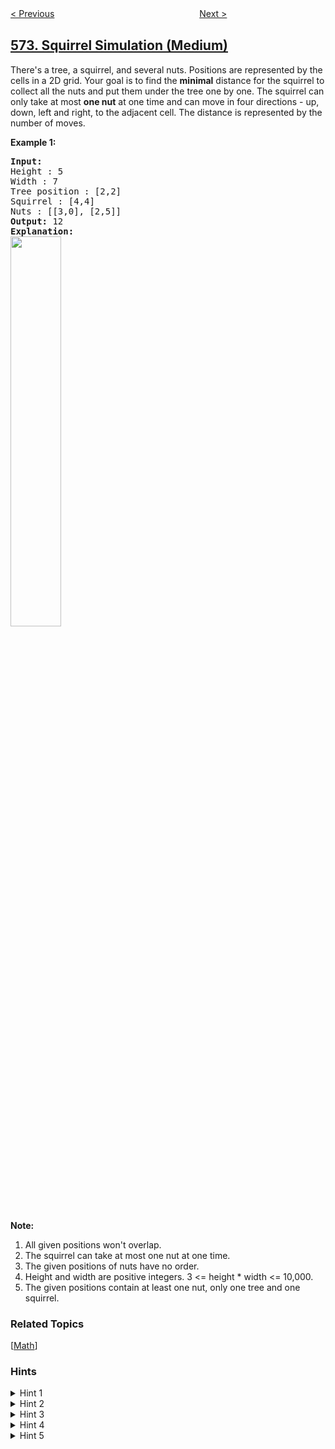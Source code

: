 <!--|This file generated by command(leetcode description); DO NOT EDIT.    |-->
<!--+----------------------------------------------------------------------+-->
<!--|@author    openset <openset.wang@gmail.com>                           |-->
<!--|@link      https://github.com/openset                                 |-->
<!--|@home      https://github.com/openset/leetcode                        |-->
<!--+----------------------------------------------------------------------+-->

[< Previous](../subtree-of-another-tree "Subtree of Another Tree")
　　　　　　　　　　　　　　　　
[Next >](../winning-candidate "Winning Candidate")

## [573. Squirrel Simulation (Medium)](https://leetcode.com/problems/squirrel-simulation "松鼠模拟")

There&#39;s a tree, a squirrel, and several nuts. Positions are represented by the cells in a 2D grid. Your goal is to find the <b>minimal</b> distance for the squirrel to collect all the nuts and put them under the tree one by one. The squirrel can only take at most <b>one nut</b> at one time and can move in four directions - up, down, left and right, to the adjacent cell. The distance is represented by the number of moves.
<p><b>Example 1:</b></p>

<pre><b>Input:</b> 
Height : 5
Width : 7
Tree position : [2,2]
Squirrel : [4,4]
Nuts : [[3,0], [2,5]]
<b>Output:</b> 12
<b>Explanation:</b>
<img src="https://assets.leetcode.com/uploads/2018/10/22/squirrel_simulation.png" style="width: 40%;" />​​​​​
</pre>

<p><b>Note:</b></p>

<ol>
	<li>All given positions won&#39;t overlap.</li>
	<li>The squirrel can take at most one nut at one time.</li>
	<li>The given positions of nuts have no order.</li>
	<li>Height and width are positive integers. 3 &lt;= height * width &lt;= 10,000.</li>
	<li>The given positions contain at least one nut, only one tree and one squirrel.</li>
</ol>

### Related Topics
  [[Math](../../tag/math/README.md)]

### Hints
<details>
<summary>Hint 1</summary>
Will Brute force solution works here? What will be its complexity?
</details>

<details>
<summary>Hint 2</summary>
Brute force definitely won't work here. Think of some simple solution. Take some example and make some observations.
</details>

<details>
<summary>Hint 3</summary>
Will order of nuts traversed by squirrel is important or only first nut traversed by squirrel is important?
</details>

<details>
<summary>Hint 4</summary>
Are there some paths which squirrel have to cover in any case? If yes, what are they?
</details>

<details>
<summary>Hint 5</summary>
Did you notice only first nut traversed by squirrel matters? Obviously squirrel will choose first nut which will result in minimum distance.
</details>

